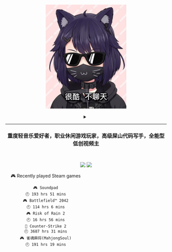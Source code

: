 <p align="center"><img src="./top.jpg" width="50%"/></p>
<details>
    <summary align="center"></summary>
    <p align="center">播放键</p>
</details>

---

<h3 align="center">重度轻音乐爱好者，职业休闲游戏玩家，高级屎山代码写手，全能型低创视频主</h3>
<br>

<p align="center">
  <a target="_blank" href="https://space.bilibili.com/3837681/"><img src="https://img.shields.io/badge/dynamic/json?style=flat-square&logo=bilibili&label=Bilibili&query=data.follower&url=https%3A%2F%2Fapi.bilibili.com%2Fx%2Frelation%2Fstat%3Fvmid%3D3837681%26jsonp%3Djsonp" /></a>
  <a target="_blank" href="https://steamcommunity.com/id/pisdoit"><img src="https://img.shields.io/badge/Steam-232361?logo=Steam&style=flat-square" /></a>
</p>

<div align="center" style="width: 50%">
    
<!-- steam-box start -->
🎮 Recently played Steam games
```text
🎮 Soundpad                         🕘 193 hrs 51 mins
🎮 Battlefield™ 2042                🕘 114 hrs 6 mins
🎮 Risk of Rain 2                   🕘 16 hrs 56 mins
🔫 Counter-Strike 2                 🕘 3687 hrs 31 mins
🎮 雀魂麻将(MahjongSoul)            🕘 191 hrs 19 mins
```
<!-- Powered by https://github.com/YouEclipse/steam-box . -->
<!-- steam-box end -->
    
</div>

